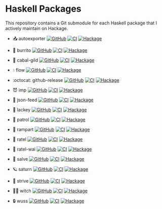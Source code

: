 # Haskell Packages

This repository contains a Git submodule for each Haskell package that
I actively maintain on Hackage.

- :outbox_tray: autoexporter
  [![GitHub](https://badgen.net/github/open-issues/tfausak/autoexporter)](https://github.com/tfausak/autoexporter)
  [![CI](https://github.com/tfausak/autoexporter/actions/workflows/ci.yml/badge.svg)](https://github.com/tfausak/autoexporter/actions/workflows/ci.yml)
  [![Hackage](https://badgen.net/hackage/v/autoexporter)](https://hackage.haskell.org/package/autoexporter)

- :burrito: burrito
  [![GitHub](https://badgen.net/github/open-issues/tfausak/burrito)](https://github.com/tfausak/burrito)
  [![CI](https://github.com/tfausak/burrito/actions/workflows/ci.yml/badge.svg)](https://github.com/tfausak/burrito/actions/workflows/ci.yml)
  [![Hackage](https://badgen.net/hackage/v/burrito)](https://hackage.haskell.org/package/burrito)

- :crown: cabal-gild
  [![GitHub](https://badgen.net/github/open-issues/tfausak/cabal-gild)](https://github.com/tfausak/cabal-gild)
  [![CI](https://github.com/tfausak/cabal-gild/actions/workflows/ci.yml/badge.svg)](https://github.com/tfausak/cabal-gild/actions/workflows/ci.yml)
  [![Hackage](https://badgen.net/hackage/v/cabal-gild)](https://hackage.haskell.org/package/cabal-gild)

- :droplet: flow
  [![GitHub](https://badgen.net/github/open-issues/tfausak/flow)](https://github.com/tfausak/flow)
  [![CI](https://github.com/tfausak/flow/actions/workflows/ci.yml/badge.svg)](https://github.com/tfausak/flow/actions/workflows/ci.yml)
  [![Hackage](https://badgen.net/hackage/v/flow)](https://hackage.haskell.org/package/flow)

- :octocat: github-release
  [![GitHub](https://badgen.net/github/open-issues/tfausak/github-release)](https://github.com/tfausak/github-release)
  [![CI](https://github.com/tfausak/github-release/actions/workflows/ci.yml/badge.svg)](https://github.com/tfausak/github-release/actions/workflows/ci.yml)
  [![Hackage](https://badgen.net/hackage/v/github-release)](https://hackage.haskell.org/package/github-release)

- :smiling_imp: imp
  [![GitHub](https://badgen.net/github/open-issues/tfausak/imp)](https://github.com/tfausak/imp)
  [![CI](https://github.com/tfausak/imp/actions/workflows/ci.yml/badge.svg)](https://github.com/tfausak/imp/actions/workflows/ci.yml)
  [![Hackage](https://badgen.net/hackage/v/imp)](https://hackage.haskell.org/package/imp)

- :loudspeaker: json-feed
  [![GitHub](https://badgen.net/github/open-issues/tfausak/json-feed)](https://github.com/tfausak/json-feed)
  [![CI](https://github.com/tfausak/json-feed/actions/workflows/ci.yml/badge.svg)](https://github.com/tfausak/json-feed/actions/workflows/ci.yml)
  [![Hackage](https://badgen.net/hackage/v/json-feed)](https://hackage.haskell.org/package/json-feed)

- :gem: lackey
  [![GitHub](https://badgen.net/github/open-issues/tfausak/lackey)](https://github.com/tfausak/lackey)
  [![CI](https://github.com/tfausak/lackey/actions/workflows/ci.yml/badge.svg)](https://github.com/tfausak/lackey/actions/workflows/ci.yml)
  [![Hackage](https://badgen.net/hackage/v/lackey)](https://hackage.haskell.org/package/lackey)

- :signal_strength: patrol
  [![GitHub](https://badgen.net/github/open-issues/tfausak/patrol)](https://github.com/tfausak/patrol)
  [![CI](https://github.com/tfausak/patrol/actions/workflows/ci.yml/badge.svg)](https://github.com/tfausak/patrol/actions/workflows/ci.yml)
  [![Hackage](https://badgen.net/hackage/v/patrol)](https://hackage.haskell.org/package/patrol)

- :european_castle: rampart
  [![GitHub](https://badgen.net/github/open-issues/tfausak/rampart)](https://github.com/tfausak/rampart)
  [![CI](https://github.com/tfausak/rampart/actions/workflows/ci.yml/badge.svg)](https://github.com/tfausak/rampart/actions/workflows/ci.yml)
  [![Hackage](https://badgen.net/hackage/v/rampart)](https://hackage.haskell.org/package/rampart)

- :honey_pot: ratel
  [![GitHub](https://badgen.net/github/open-issues/tfausak/ratel)](https://github.com/tfausak/ratel)
  [![CI](https://github.com/tfausak/ratel/actions/workflows/ci.yml/badge.svg)](https://github.com/tfausak/ratel/actions/workflows/ci.yml)
  [![Hackage](https://badgen.net/hackage/v/ratel)](https://hackage.haskell.org/package/ratel)

- :honey_pot: ratel-wai
  [![GitHub](https://badgen.net/github/open-issues/tfausak/ratel-wai)](https://github.com/tfausak/ratel-wai)
  [![CI](https://github.com/tfausak/ratel-wai/actions/workflows/ci.yml/badge.svg)](https://github.com/tfausak/ratel-wai/actions/workflows/ci.yml)
  [![Hackage](https://badgen.net/hackage/v/ratel-wai)](https://hackage.haskell.org/package/ratel-wai)

- :syringe: salve
  [![GitHub](https://badgen.net/github/open-issues/tfausak/salve)](https://github.com/tfausak/salve)
  [![CI](https://github.com/tfausak/salve/actions/workflows/ci.yml/badge.svg)](https://github.com/tfausak/salve/actions/workflows/ci.yml)
  [![Hackage](https://badgen.net/hackage/v/salve)](https://hackage.haskell.org/package/salve)

- :ringed_planet: saturn
  [![GitHub](https://badgen.net/github/open-issues/tfausak/saturn)](https://github.com/tfausak/saturn)
  [![CI](https://github.com/tfausak/saturn/actions/workflows/ci.yml/badge.svg)](https://github.com/tfausak/saturn/actions/workflows/ci.yml)
  [![Hackage](https://badgen.net/hackage/v/saturn)](https://hackage.haskell.org/package/saturn)

- :bicyclist: strive
  [![GitHub](https://badgen.net/github/open-issues/tfausak/strive)](https://github.com/tfausak/strive)
  [![CI](https://github.com/tfausak/strive/actions/workflows/ci.yml/badge.svg)](https://github.com/tfausak/strive/actions/workflows/ci.yml)
  [![Hackage](https://badgen.net/hackage/v/strive)](https://hackage.haskell.org/package/strive)

- :mage_woman: witch
  [![GitHub](https://badgen.net/github/open-issues/tfausak/witch)](https://github.com/tfausak/witch)
  [![CI](https://github.com/tfausak/witch/actions/workflows/ci.yml/badge.svg)](https://github.com/tfausak/witch/actions/workflows/ci.yml)
  [![Hackage](https://badgen.net/hackage/v/witch)](https://hackage.haskell.org/package/witch)

- :lock: wuss
  [![GitHub](https://badgen.net/github/open-issues/tfausak/wuss)](https://github.com/tfausak/wuss)
  [![CI](https://github.com/tfausak/wuss/actions/workflows/ci.yml/badge.svg)](https://github.com/tfausak/wuss/actions/workflows/ci.yml)
  [![Hackage](https://badgen.net/hackage/v/wuss)](https://hackage.haskell.org/package/wuss)

